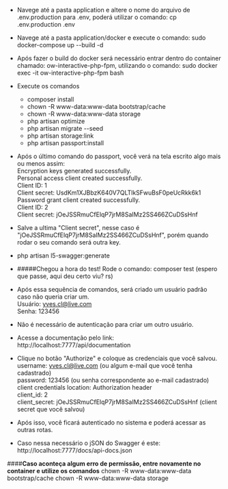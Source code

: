 - Navege até a pasta application e altere o nome do arquivo de .env.production para .env, poderá utilizar o comando: cp .env.production .env
- Navege até a pasta application/docker e execute o comando: sudo docker-compose up --build -d
- Após fazer o build do docker será necessário entrar dentro do container chamado: ow-interactive-php-fpm, utilizando o comando: sudo docker exec -it ow-interactive-php-fpm bash
- Execute os comandos
    - composer install
    - chown -R www-data:www-data bootstrap/cache
    - chown -R www-data:www-data storage
    - php artisan optimize
    - php artisan migrate --seed
    - php artisan storage:link
    - php artisan passport:install
- Após o último comando do passport, você verá na tela escrito algo mais ou menos assim:
<br>Encryption keys generated successfully.<br>
Personal access client created successfully.<br>
Client ID: 1<br>
Client secret: UsdKm1XJBbzK640V7QLTlkSFwuBsF0peUcRkk6k1<br>
Password grant client created successfully.<br>
Client ID: 2<br>
Client secret: jOeJSSRmuCfElqP7jrM8SaIMz2SS466ZCuDSsHnf<br>
- Salve a ultima "Client secret", nesse caso é "jOeJSSRmuCfElqP7jrM8SaIMz2SS466ZCuDSsHnf", porém quando rodar o seu comando será outra key.
- php artisan l5-swagger:generate
- #####Chegou a hora do test! Rode o comando: composer test (espero que passe, aqui deu certo viu? rs)

- Após essa sequência de comandos, será criado um usuário padrão caso não queria criar um.
<br>Usuário: yves.cl@live.com<br>
Senha: 123456

- Não é necessário de autenticação para criar um outro usuário.
- Acesse a documentação pelo link: http://localhost:7777/api/documentation
- Clique no botão "Authorize" e coloque as credenciais que você salvou.
<br>username: yves.cl@live.com (ou algum e-mail que você tenha cadastrado)<br>
password: 123456 (ou senha correspondente ao e-mail cadastrado)<br>
client credentials location: Authorization header<br>
client_id: 2<br>
client_secret: jOeJSSRmuCfElqP7jrM8SaIMz2SS466ZCuDSsHnf (client secret que você salvou)<br>
- Após isso, você ficará autenticado no sistema e poderá acessar as outras rotas.<br>

- Caso nessa necessário o jSON do Swagger é este: http://localhost:7777/docs/api-docs.json

####**Caso aconteça algum erro de permissão, entre novamente no container e utilize os comandos**
    chown -R www-data:www-data bootstrap/cache
    chown -R www-data:www-data storage